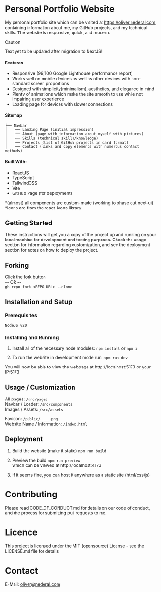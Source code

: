 # Personal Portfolio Website
My personal portfolio site which can be visited at https://oliver.nederal.com, containing information about me, my GitHub projects, and my technical skills. The website is responsive, quick, and modern.

> [!CAUTION]
> Text yet to be updated after migration to NextJS!

#### Features ####

- Responsive (99/100 Google Lighthouse performance report)
- Works well on mobile devices as well as other devices with non-standard screen proportions
- Designed with simplicity(minimalism), aesthetics, and elegance in mind
- Plenty of animations which make the site smooth to use while not impairing user experience
- Loading page for devices with slower connections

#### Sitemap ####
```
├── Navbar
│   ├── Landing Page (initial impression)
│   ├── About (page with information about myself with pictures)
│   ├── Skills (technical skills/knowledge)
│   ├── Projects (list of GitHub projects in card format)
│   ├── Contact (links and copy elements with numerous contact methods)
```

#### Built With: ####
- ReactJS
- TypeScript
- TailwindCSS
- Vite
- GitHub Page (for deployment)

*(almost) all components are custom-made (working to phase out next-ui)\
*icons are from the react-icons library

## Getting Started ##

These instructions will get you a copy of the project up and running on your local machine for development and testing purposes. Check the usage section for information regarding customization, and see the deployment section for notes on how to deploy the project.

## Forking ##
Click the fork button\
-- OR --\
```gh repo fork <REPO URL> --clone```

## Installation and Setup ##
### Prerequisites ###
```
NodeJS v20
```
### Installing and Running ###
1. Install all of the necessary node modules:
```npm install``` or ```npm i```

2. To run the website in development mode run:
```npm run dev```

You will now be able to view the webpage at http://localhost:5173 or your IP:5173

## Usage / Customization ##

All pages: ```/src/pages```\
Navbar / Loader: ```/src/components```\
Images / Assets: ```/src/assets```

Favicon: ```/public/____.png```\
Website Name / Information: ```/index.html```

## Deployment ##

1. Build the website (make it static)
```npm run build```

2. Preview the build
```npm run preview```\
which can be viewed at http://localhost:4173

3. If it seems fine, you can host it anywhere as a static site (html/css/js)

# Contributing #

Please read CODE_OF_CONDUCT.md for details on our code of conduct, and the process for submitting pull requests to me.

# Licence #

This project is licensed under the MIT (opensource) License - see the LICENSE.md file for details

# Contact #
E-Mail: oliver@nederal.com